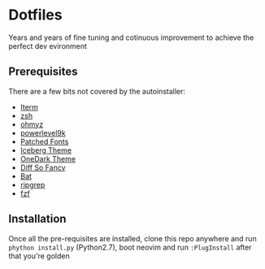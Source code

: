 # Dotfiles

Years and years of fine tuning and cotinuous improvement to achieve the perfect dev evironment

## Prerequisites

There are a few bits not covered by the autoinstaller:

- [Iterm](https://www.iterm2.com/)
- [zsh](https://gist.github.com/derhuerst/12a1558a4b408b3b2b6e#file-mac-md)
- [ohmyz](https://ohmyz.sh/)
- [powerlevel9k](https://github.com/bhilburn/powerlevel9k)
- [Patched Fonts](https://nerdfonts.com/)
- [Iceberg Theme](https://cocopon.github.io/iceberg.vim/#macosTerminalApp)
- [OneDark Theme](https://github.com/sonph/onehalf/blob/master/iterm/OneHalfDark.itermcolors)
- [Diff So Fancy](https://github.com/so-fancy/diff-so-fancy)
- [Bat](https://github.com/sharkdp/bat)
- [ripgrep](https://github.com/BurntSushi/ripgrep)
- [fzf](https://github.com/junegunn/fzf)

## Installation

Once all the pre-requisites are installed, clone this repo anywhere and run `phython install.py` (Python2.7), boot neovim and run `:PlugInstall` after that you're golden
